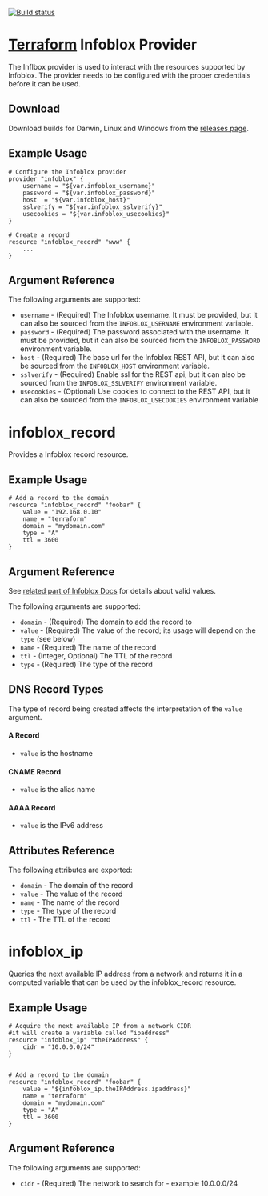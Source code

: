 [![Build
status](https://travis-ci.org/prudhvitella/terraform-provider-infoblox.svg)](https://travis-ci.org/prudhvitella/terraform-provider-infoblox)

# [Terraform](https://github.com/hashicorp/terraform) Infoblox Provider

The Inflbox provider is used to interact with the
resources supported by Infoblox. The provider needs to be configured
with the proper credentials before it can be used.

##  Download
Download builds for Darwin, Linux and Windows from the [releases page](https://github.com/prudhvitella/terraform-provider-infoblox/releases/).

## Example Usage

```
# Configure the Infoblox provider
provider "infoblox" {
    username = "${var.infoblox_username}"
    password = "${var.infoblox_password}"
    host  = "${var.infoblox_host}"
    sslverify = "${var.infoblox_sslverify}"
    usecookies = "${var.infoblox_usecookies}"
}

# Create a record
resource "infoblox_record" "www" {
    ...
}
```

## Argument Reference

The following arguments are supported:

* `username` - (Required) The Infoblox username. It must be provided, but it can also be sourced from the `INFOBLOX_USERNAME` environment variable.
* `password` - (Required) The password associated with the username. It must be provided, but it can also be sourced from the `INFOBLOX_PASSWORD` environment variable.
* `host` - (Required) The base url for the Infoblox REST API, but it can also be sourced from the `INFOBLOX_HOST` environment variable.
* `sslverify` - (Required) Enable ssl for the REST api, but it can also be sourced from the `INFOBLOX_SSLVERIFY` environment variable.
* `usecookies` - (Optional) Use cookies to connect to the REST API, but it can also be sourced from the `INFOBLOX_USECOOKIES` environment variable

# infoblox\_record

Provides a Infoblox record resource.

## Example Usage

```
# Add a record to the domain
resource "infoblox_record" "foobar" {
	value = "192.168.0.10"
	name = "terraform"
	domain = "mydomain.com"
	type = "A"
	ttl = 3600
}
```

## Argument Reference

See [related part of Infoblox Docs](https://godoc.org/github.com/fanatic/go-infoblox) for details about valid values.

The following arguments are supported:

* `domain` - (Required) The domain to add the record to
* `value` - (Required) The value of the record; its usage will depend on the `type` (see below)
* `name` - (Required) The name of the record
* `ttl` - (Integer, Optional) The TTL of the record
* `type` - (Required) The type of the record

## DNS Record Types

The type of record being created affects the interpretation of the `value` argument.

#### A Record

* `value` is the hostname

#### CNAME Record

* `value` is the alias name

#### AAAA Record

* `value` is the IPv6 address

## Attributes Reference

The following attributes are exported:

* `domain` - The domain of the record
* `value` - The value of the record
* `name` - The name of the record
* `type` - The type of the record
* `ttl` - The TTL of the record

# infoblox\_ip

Queries the next available IP address from a network and returns it in a computed variable
that can be used by the infoblox_record resource.

## Example Usage

```
# Acquire the next available IP from a network CIDR
#it will create a variable called "ipaddress"
resource "infoblox_ip" "theIPAddress" {
	cidr = "10.0.0.0/24"
}


# Add a record to the domain
resource "infoblox_record" "foobar" {
	value = "${infoblox_ip.theIPAddress.ipaddress}"
	name = "terraform"
	domain = "mydomain.com"
	type = "A"
	ttl = 3600
}
```

## Argument Reference

The following arguments are supported:

* `cidr` - (Required) The network to search for - example 10.0.0.0/24
